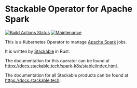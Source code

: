 # Stackable Operator for Apache Spark

[![Build Actions Status](https://ci.stackable.tech/job/spark%2dk8s%2doperator%2dit%2dnightly/badge/icon?subject=Integration%20Tests)](https://ci.stackable.tech/job/spark%2dk8s%2doperator%2dit%2dnightly)
[![Maintenance](https://img.shields.io/badge/Maintained%3F-yes-green.svg)](https://github.com/stackabletech/spark-k8s-operator/graphs/commit-activity)

This is a Kubernetes Operator to manage [Apache Spark](https://spark.apache.org/) jobs.

It is written by [Stackable](https://www.stackable.tech) in Rust.

The documentation for this operator can be found at <https://docs.stackable.tech/spark-k8s/stable/index.html>.

The documentation for all Stackable products can be found at <https://docs.stackable.tech>.

